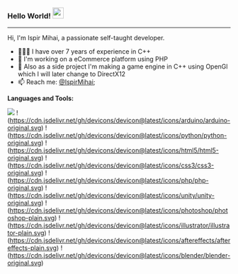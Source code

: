 ### Hello World! <img src="https://media.giphy.com/media/hvRJCLFzcasrR4ia7z/giphy.gif" width="25px">

<hr/>

Hi, I'm Ispir Mihai, a passionate self-taught developer.

- 👨🏽‍💻 I have over 7 years of experience in C++
- 🌱 I'm working on a eCommerce platform using PHP
- 💬 Also as a side project I'm making a game engine in C++ using OpenGl which I will later change to DirectX12
- 📫 Reach me: [@IspirMihai](mailto:mihaimechanic@gmail.com);

**Languages and Tools:**  

![](https://cdn.jsdelivr.net/gh/devicons/devicon@latest/icons/cplusplus/cplusplus-original.svg)
!(https://cdn.jsdelivr.net/gh/devicons/devicon@latest/icons/arduino/arduino-original.svg)
!(https://cdn.jsdelivr.net/gh/devicons/devicon@latest/icons/python/python-original.svg)
!(https://cdn.jsdelivr.net/gh/devicons/devicon@latest/icons/html5/html5-original.svg)
!(https://cdn.jsdelivr.net/gh/devicons/devicon@latest/icons/css3/css3-original.svg)
!(https://cdn.jsdelivr.net/gh/devicons/devicon@latest/icons/php/php-original.svg)
!(https://cdn.jsdelivr.net/gh/devicons/devicon@latest/icons/unity/unity-original.svg)
!(https://cdn.jsdelivr.net/gh/devicons/devicon@latest/icons/photoshop/photoshop-plain.svg)
!(https://cdn.jsdelivr.net/gh/devicons/devicon@latest/icons/illustrator/illustrator-plain.svg)
!(https://cdn.jsdelivr.net/gh/devicons/devicon@latest/icons/aftereffects/aftereffects-plain.svg)
!(https://cdn.jsdelivr.net/gh/devicons/devicon@latest/icons/blender/blender-original.svg)
